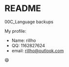 # README

00C_Language backups

My profile:
- Name: rillho
- QQ: 1162827624
- email: rillho@outlook.com

:smile:
